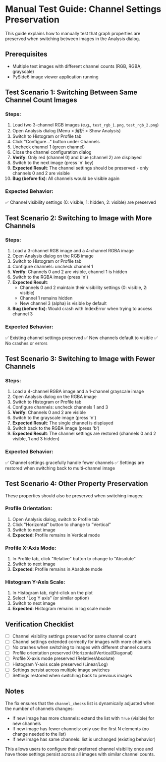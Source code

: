 # Manual Test Guide: Channel Settings Preservation

This guide explains how to manually test that graph properties are preserved when switching between images in the Analysis dialog.

## Prerequisites
- Multiple test images with different channel counts (RGB, RGBA, grayscale)
- PySide6 image viewer application running

## Test Scenario 1: Switching Between Same Channel Count Images

### Steps:
1. Load two 3-channel RGB images (e.g., `test_rgb_1.png`, `test_rgb_2.png`)
2. Open Analysis dialog (Menu > 解析 > Show Analysis)
3. Switch to Histogram or Profile tab
4. Click "Configure..." button under Channels
5. Uncheck channel 1 (green channel)
6. Close the channel configuration dialog
7. **Verify**: Only red (channel 0) and blue (channel 2) are displayed
8. Switch to the next image (press 'n' key)
9. **Expected Result**: The channel settings should be preserved - only channels 0 and 2 are visible
10. **Bug (before fix)**: All channels would be visible again

### Expected Behavior:
✅ Channel visibility settings (0: visible, 1: hidden, 2: visible) are preserved

## Test Scenario 2: Switching to Image with More Channels

### Steps:
1. Load a 3-channel RGB image and a 4-channel RGBA image
2. Open Analysis dialog on the RGB image
3. Switch to Histogram or Profile tab
4. Configure channels: uncheck channel 1
5. **Verify**: Channels 0 and 2 are visible, channel 1 is hidden
6. Switch to the RGBA image (press 'n')
7. **Expected Result**: 
   - Channels 0 and 2 maintain their visibility settings (0: visible, 2: visible)
   - Channel 1 remains hidden
   - New channel 3 (alpha) is visible by default
8. **Bug (before fix)**: Would crash with IndexError when trying to access channel 3

### Expected Behavior:
✅ Existing channel settings preserved
✅ New channels default to visible
✅ No crashes or errors

## Test Scenario 3: Switching to Image with Fewer Channels

### Steps:
1. Load a 4-channel RGBA image and a 1-channel grayscale image
2. Open Analysis dialog on the RGBA image
3. Switch to Histogram or Profile tab
4. Configure channels: uncheck channels 1 and 3
5. **Verify**: Channels 0 and 2 are visible
6. Switch to the grayscale image (press 'n')
7. **Expected Result**: The single channel is displayed
8. Switch back to the RGBA image (press 'b')
9. **Expected Result**: The channel settings are restored (channels 0 and 2 visible, 1 and 3 hidden)

### Expected Behavior:
✅ Channel settings gracefully handle fewer channels
✅ Settings are restored when switching back to multi-channel image

## Test Scenario 4: Other Property Preservation

These properties should also be preserved when switching images:

### Profile Orientation:
1. Open Analysis dialog, switch to Profile tab
2. Click "Horizontal" button to change to "Vertical"
3. Switch to next image
4. **Expected**: Profile remains in Vertical mode

### Profile X-Axis Mode:
1. In Profile tab, click "Relative" button to change to "Absolute"
2. Switch to next image
3. **Expected**: Profile remains in Absolute mode

### Histogram Y-Axis Scale:
1. In Histogram tab, right-click on the plot
2. Select "Log Y axis" (or similar option)
3. Switch to next image
4. **Expected**: Histogram remains in log scale mode

## Verification Checklist

- [ ] Channel visibility settings preserved for same channel count
- [ ] Channel settings extended correctly for images with more channels
- [ ] No crashes when switching to images with different channel counts
- [ ] Profile orientation preserved (Horizontal/Vertical/Diagonal)
- [ ] Profile X-axis mode preserved (Relative/Absolute)
- [ ] Histogram Y-axis scale preserved (Linear/Log)
- [ ] Settings persist across multiple image switches
- [ ] Settings restored when switching back to previous images

## Notes

The fix ensures that the `channel_checks` list is dynamically adjusted when the number of channels changes:
- If new image has more channels: extend the list with `True` (visible) for new channels
- If new image has fewer channels: only use the first N elements (no change needed to the list)
- If new image has same channels: list is unchanged (existing behavior)

This allows users to configure their preferred channel visibility once and have those settings persist across all images with similar channel counts.
